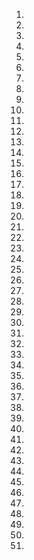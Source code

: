 1)


2)


3)


4)


5)


6)


7)


8)


9)


10)


11)


12)


13)


14)


15)


16)


17)


18)


18)


19)


20)


21)


22)


23)


24)


25)


26)


27)


28)


29)


30)


31)


32)


33)


34)


35)


36)


37)


38)


39)


40)


41)


42)


43)


44)


45)


46)


47)


48)


49)


50)
